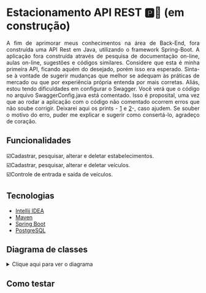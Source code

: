 # Estacionamento API REST 🅿️🚗 (em construção)

<p align="justify">
A fim de aprimorar meus conhecimentos na área de Back-End, fora construída uma API Rest em Java, utilizando o framework Spring-Boot. A aplicação fora construída através de pesquisa de documentação on-line, aulas on-line, sugestões e códigos similares. Considere que esta é minha primeira API, ficando aquém do desejado, porém isso era esperado. Sinta-se à vontade de sugerir mudanças que melhor se adequam às práticas de mercado ou que por experiência própria entenda por mais corretas. Aliás, estou tendo dificuldades em configurar o Swagger. Você verá que o código no arquivo SwaggerConfig.java está comentado. Isso é proposital, uma vez que ao rodar a aplicação com o código não comentado ocorrem erros que não soube corrigir. Deixarei aqui os prints - <a href=https://github.com/Iajor/backend-test-java/blob/master/png/Captura%20de%20tela%202024-03-17%20194649.png>1</a> e <a href=https://github.com/Iajor/backend-test-java/blob/master/png/Captura%20de%20tela%202024-03-17%20194710.png>2</a>-, caso ajudem. Se souber o motivo do erro, puder me explicar e sugerir como consertá-lo, agradeço de coração. 
</p> 

## Funcionalidades

☑️Cadastrar, pesquisar, alterar e deletar estabelecimentos.<br> 
☑️Cadastrar, pesquisar, alterar e deletar veículos.<br>
☑️Controle de entrada e saída de veículos.<br>


## Tecnologias

- [Intellij IDEA](https://www.jetbrains.com/pt-br/idea/)
- [Maven](https://maven.apache.org/)
- [Spring Boot](https://spring.io/projects/spring-boot)
- [PostgreSQL](https://www.postgresql.org)

## Diagrama de classes
<details>
  <summary>Clique aqui para ver o diagrama</summary>
  <blockquote><img src="https://github.com/Iajor/backend-test-java/blob/master/png/restapiparkinglot.png"></blockquote>
</details>

## Como testar
